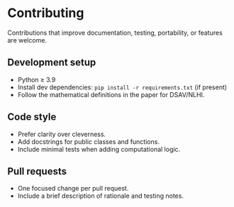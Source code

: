 # Contributing

Contributions that improve documentation, testing, portability, or features are welcome.

## Development setup
- Python ≥ 3.9
- Install dev dependencies: `pip install -r requirements.txt` (if present)
- Follow the mathematical definitions in the paper for DSAV/NLHI.

## Code style
- Prefer clarity over cleverness.
- Add docstrings for public classes and functions.
- Include minimal tests when adding computational logic.

## Pull requests
- One focused change per pull request.
- Include a brief description of rationale and testing notes.
